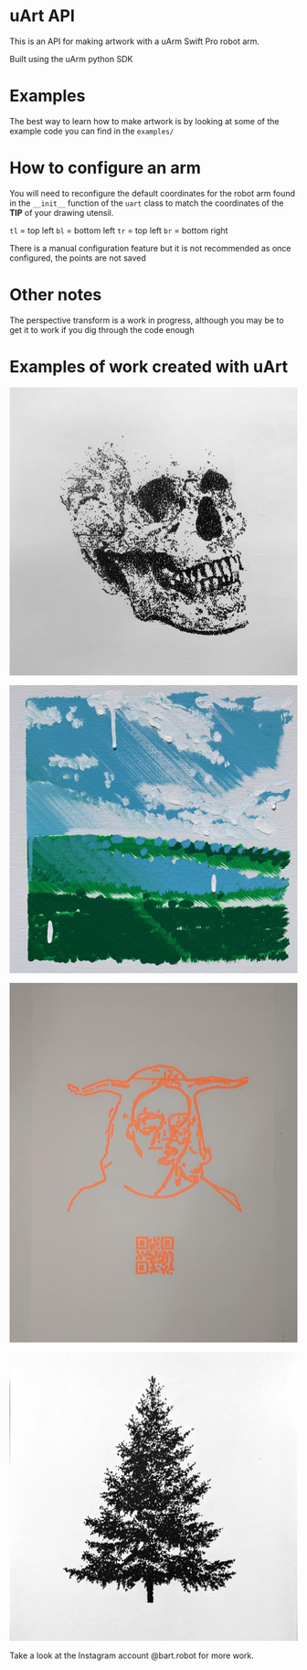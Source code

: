 # uArt API

This is an API for making artwork with a uArm Swift Pro robot arm.

Built using the uArm python SDK

# Examples

The best way to learn how to make artwork is by looking at some of the example 
code you can find in the `examples/`

# How to configure an arm

You will need to reconfigure the default coordinates for the robot arm 
found in the `__init__` function of the `uart` class to match the coordinates
of the **TIP** of your drawing utensil.

`tl` = top left
`bl` = bottom left
`tr` = top left
`br` = bottom right

There is a manual configuration feature but it is not recommended as once configured, the points are not saved

# Other notes

The perspective transform is a work in progress, although you may be to get it 
to work if you dig through the code enough

# Examples of work created with uArt

![skull](./examples/work/skull.jpg)

![bliss](./examples/work/bliss-painting.jpg)

![horns](./examples/work/horns.jpg)

![tree](./examples/work/tree.jpg)

Take a look at the Instagram account @bart.robot for more work.
